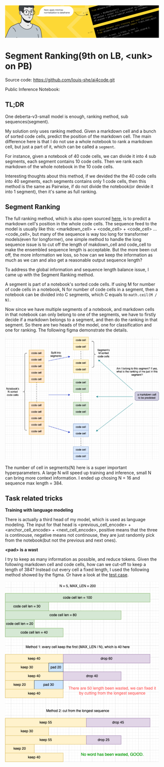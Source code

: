 ![banner](./assets/header.png)

# Segment Ranking(9th on LB, <unk&gt; on PB)

Source code: https://github.com/louis-she/ai4code.git

Public Inference Notebook:

## TL;DR

One deberta-v3-small model is enough, ranking method, sub sequences(segment).

My solution only uses ranking method. Given a markdown cell and a bunch of sorted code cells, predict the position of the markdown cell. The main difference here is that I do not use a whole notebook to rank a markdown cell, but just a part of it, which can be called a `segment`.

For instance, given a notebook of 40 code cells, we can divide it into 4 sub segments, each segment contains 10 code cells. Then we rank each markdown of the whole notebook in the 10 code cells.

Interesting thoughts about this method, if we devided the the 40 code cells into 40 segments, each segments contains only 1 code cells, then this method is the same as Pairwise, if do not divide the notebook(or devide it into 1 segment), then it's same as full ranking.

## Segment Ranking

The full ranking method, which is also open sourced [here](https://www.kaggle.com/competitions/AI4Code/discussion/326970), is to predict a markdown cell's position in the whole code cells. The sequence feed to the model is usually like this: <markdown_cell&gt; + <code_cell&gt; + <code_cell&gt; ... <code_cell&gt;, but many of the sequence is way too long for transformer models(even for longformer), one simple method to handle the long sequence issue is to cut off the length of makdown_cell and code_cell to make the ensembled sequence length is acceptable. But the more been cut off, the more information we loss, so how can we keep the information as much as we can and also get a reasonable output sequence length?

To address the global information and sequence length balance issue, I came up with the Segment Ranking method.

A segment is part of a notebook's sorted code cells. If using M for number of code cells in a notebook, N for number of code cells in a segment, then a notebook can be divided into C segments, which C equals to `math.ceil(M / N)`.

Now since we have multiple segments of a notebook, and markdown cells in that notebook can only belong to one of the segments, we have to firstly decide if a markdown belongs to a segment, and then do the ranking in that segment. So there are two heads of the model, one for classification and one for ranking. The following figma demonstrate the details.

![segment-ranking](./assets/segment-ranking.png)

The number of cell in segments(N) here is a super important hyperparameters. A large N will speed up training and inference, small N can bring more context information. I ended up chosing N = 16 and sequence max length = 384.

## Task related tricks

**Training with language modeling**

There is actually a third head of my model, which is used as language modeling. The input for that head is <previous_cell_encode&gt; + <anchor_cell_encode&gt; + <next_cell_encode&gt;, positive means that the three is continouse, negative means not continouse, they are just randomly pick from the notebook(but not the previous and next ones).

**<pad&gt; is a wast**

I try to keep as many information as possible, and reduce <pad> tokens. Given the following markdown cell and code cells, how can we cut-off to keep a length of 384? Instead cut every cell a fixed length, I used the following method showed by the figma. Or have a look at the [test case](https://github.com/louis-she/ai4code/blob/master/tests/test_utils.py#L6).

![sequence-ensembling](./assets/sequence-ensembling.png)

